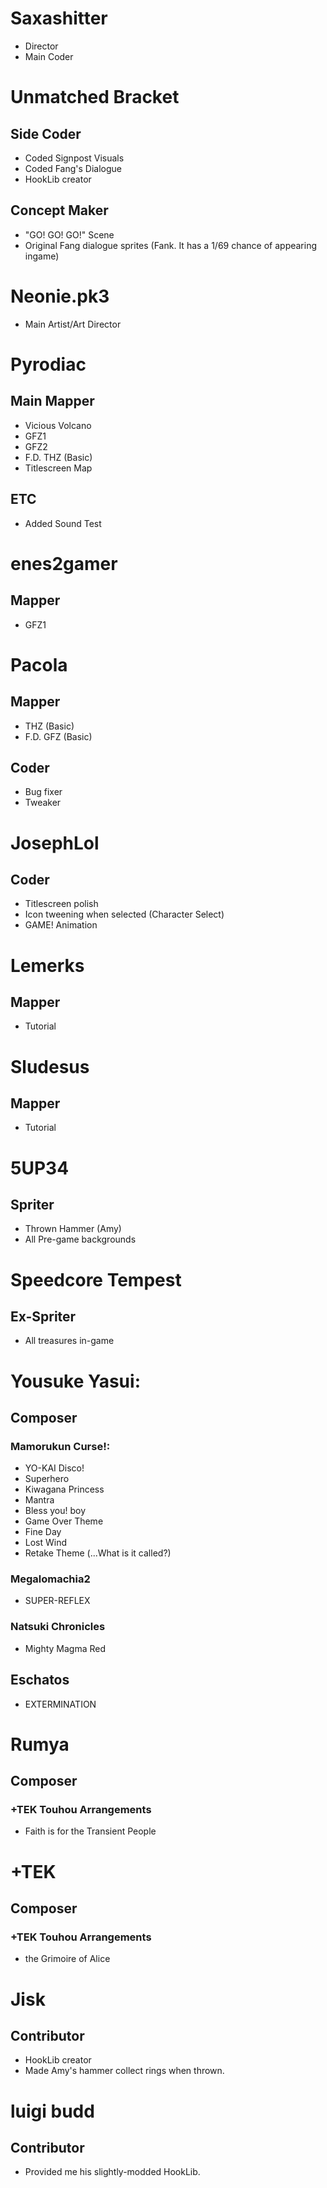 # Saxashitter
- Director
- Main Coder

# Unmatched Bracket
## Side Coder
- Coded Signpost Visuals
- Coded Fang's Dialogue
- HookLib creator
## Concept Maker
- "GO! GO! GO!" Scene
- Original Fang dialogue sprites (Fank. It has a 1/69 chance of appearing ingame)

# Neonie.pk3
- Main Artist/Art Director

# Pyrodiac
## Main Mapper
- Vicious Volcano
- GFZ1
- GFZ2
- F.D. THZ (Basic)
- Titlescreen Map
## ETC
- Added Sound Test

# enes2gamer
## Mapper
- GFZ1

# Pacola
## Mapper
- THZ (Basic)
- F.D. GFZ (Basic)
## Coder
- Bug fixer
- Tweaker

# JosephLol
## Coder
- Titlescreen polish
- Icon tweening when selected (Character Select)
- GAME! Animation

# Lemerks
## Mapper
- Tutorial

# Sludesus
## Mapper
- Tutorial

# 5UP34
## Spriter
- Thrown Hammer (Amy)
- All Pre-game backgrounds

# Speedcore Tempest
## Ex-Spriter
- All treasures in-game

# Yousuke Yasui:
## Composer
### Mamorukun Curse!:
- YO-KAI Disco!
- Superhero
- Kiwagana Princess
- Mantra
- Bless you! boy
- Game Over Theme
- Fine Day
- Lost Wind
- Retake Theme (...What is it called?)
### Megalomachia2
- SUPER-REFLEX
### Natsuki Chronicles
- Mighty Magma Red
## Eschatos
- EXTERMINATION

# Rumya
## Composer
### +TEK Touhou Arrangements
- Faith is for the Transient People

# +TEK
## Composer
### +TEK Touhou Arrangements
- the Grimoire of Alice

# Jisk
## Contributor
- HookLib creator
- Made Amy's hammer collect rings when thrown.

# luigi budd
## Contributor
- Provided me his slightly-modded HookLib.